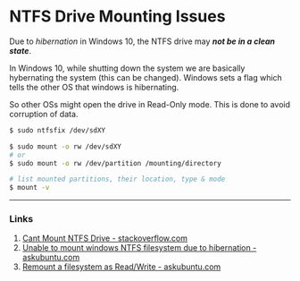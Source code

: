 # NTFS Drive Mounting Issues

Due to _hibernation_ in Windows 10, the NTFS drive may **_not be in a clean state_**.

In Windows 10, while shutting down the system we are basically hybernating the system (this can be changed). Windows sets a flag which tells the other OS that windows is hibernating.

So other OSs might open the drive in Read-Only mode. This is done to avoid corruption of data.

```bash
$ sudo ntfsfix /dev/sdXY

$ sudo mount -o rw /dev/sdXY
# or
$ sudo mount -o rw /dev/partition /mounting/directory

# list mounted partitions, their location, type & mode
$ mount -v
```

----

### Links
1. [Cant Mount NTFS Drive - stackoverflow.com](https://askubuntu.com/questions/462381/cant-mount-ntfs-drive-the-disk-contains-an-unclean-file-system)
2. [Unable to mount windows NTFS filesystem due to hibernation - askubuntu.com](https://askubuntu.com/questions/145902/unable-to-mount-windows-ntfs-filesystem-due-to-hibernation)
3. [Remount a filesystem as Read/Write - askubuntu.com](https://askubuntu.com/questions/175739/how-do-i-remount-a-filesystem-as-read-write)
